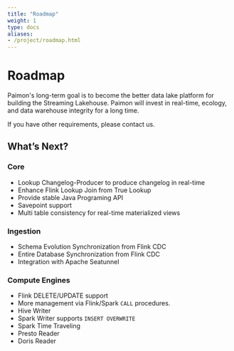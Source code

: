 ```yaml
---
title: "Roadmap"
weight: 1
type: docs
aliases:
- /project/roadmap.html
---
```

<!--
Licensed to the Apache Software Foundation (ASF) under one
or more contributor license agreements.  See the NOTICE file
distributed with this work for additional information
regarding copyright ownership.  The ASF licenses this file
to you under the Apache License, Version 2.0 (the
"License"); you may not use this file except in compliance
with the License.  You may obtain a copy of the License at

  http://www.apache.org/licenses/LICENSE-2.0

Unless required by applicable law or agreed to in writing,
software distributed under the License is distributed on an
"AS IS" BASIS, WITHOUT WARRANTIES OR CONDITIONS OF ANY
KIND, either express or implied.  See the License for the
specific language governing permissions and limitations
under the License.
-->

# Roadmap

Paimon's long-term goal is to become the better data lake platform for building the Streaming Lakehouse. Paimon will
invest in real-time, ecology, and data warehouse integrity for a long time.

If you have other requirements, please contact us.

## What’s Next?

### Core
- Lookup Changelog-Producer to produce changelog in real-time
- Enhance Flink Lookup Join from True Lookup
- Provide stable Java Programing API
- Savepoint support
- Multi table consistency for real-time materialized views

### Ingestion
- Schema Evolution Synchronization from Flink CDC
- Entire Database Synchronization from Flink CDC
- Integration with Apache Seatunnel

### Compute Engines
- Flink DELETE/UPDATE support
- More management via Flink/Spark `CALL` procedures. 
- Hive Writer
- Spark Writer supports `INSERT OVERWRITE`
- Spark Time Traveling
- Presto Reader
- Doris Reader
